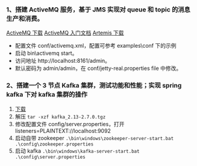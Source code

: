 ### 1、搭建 ActiveMQ 服务，基于 JMS 实现对 queue 和 topic 的消息生产和消费。

[ActiveMQ 下载](http://activemq.apache.org/components/classic/download/)
[ActiveMQ 入门文档](http://activemq.apache.org/version-5-getting-started.html)
[Artemis 下载](http://activemq.apache.org/components/artemis/download/)

* 配置文件 conf/activemq.xml，配置可参考 examples\conf 下的示例
* 启动 bin\activemq start。
* 访问地址 http://localhost:8161/admin。
* 默认密码为 admin/admin，在 conf/jetty-real.properties file 中修改。


### 2、搭建一个 3 节点 Kafka 集群，测试功能和性能；实现 spring kafka 下对 kafka 集群的操作

1. [下载](http://kafka.apache.org/downloads) 
2. 解压
`tar -xzf kafka_2.13-2.7.0.tgz`
3. 修改配置文件 config/server.properties，打开 listeners=PLAINTEXT://localhost:9092
4. 启动自带 zookeeper
`.\bin\windows\zookeeper-server-start.bat .\config\zookeeper.properties`
5. 启动 kafka
`.\bin\windows\kafka-server-start.bat .\config\server.properties`
